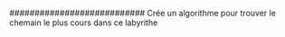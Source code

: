 ###########################
Crée un algorithme pour trouver le chemain le plus cours dans ce labyrithe
